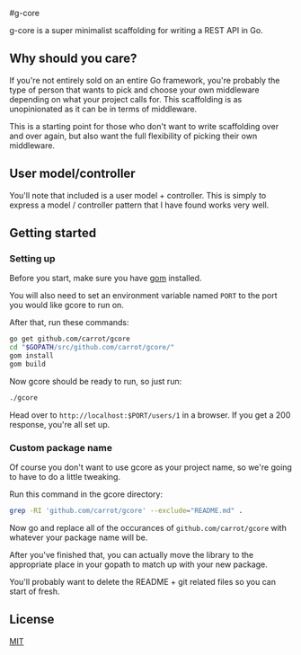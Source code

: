 #g-core

g-core is a super minimalist scaffolding for writing a REST API in Go.

## Why should you care?

If you're not entirely sold on an entire Go framework, you're probably the type of person that wants to pick and choose your own middleware depending on what your project calls for.  This scaffolding is as unopinionated as it can be in terms of middleware.

This is a starting point for those who don't want to write scaffolding over and over again, but also want the full flexibility of picking their own middleware.

## User model/controller

You'll note that included is a user model + controller.  This is simply to express a model / controller pattern that I have found works very well.

## Getting started

### Setting up

Before you start, make sure you have [gom](https://github.com/mattn/gom) installed.

You will also need to set an environment variable named `PORT` to the port you would like gcore to run on.

After that, run these commands:

```sh
go get github.com/carrot/gcore
cd "$GOPATH/src/github.com/carrot/gcore/"
gom install
gom build
```

Now gcore should be ready to run, so just run:

```sh
./gcore
```

Head over to `http://localhost:$PORT/users/1` in a browser.  If you get a 200 response, you're all set up.

### Custom package name

Of course you don't want to use gcore as your project name, so we're going to have to do a little tweaking.

Run this command in the gcore directory:

```sh
grep -RI 'github.com/carrot/gcore' --exclude="README.md" .
```

Now go and replace all of the occurances of `github.com/carrot/gcore` with whatever your package name will be.

After you've finished that, you can actually move the library to the appropriate place in your gopath to match up with your new package.

You'll probably want to delete the README + git related files so you can start of fresh.

## License

[MIT](license.txt)
